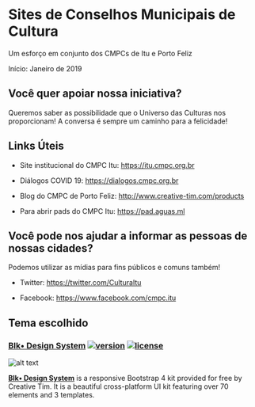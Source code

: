 # Sites de Conselhos Municipais de Cultura
Um esforço em conjunto dos CMPCs de Itu e Porto Feliz

Início: Janeiro de 2019


## Você quer apoiar nossa iniciativa?
Queremos saber as possibilidade que o Universo das Culturas nos proporcionam! A conversa é sempre um caminho para a felicidade!


## Links Úteis

- Site institucional do CMPC Itu: <https://itu.cmpc.org.br>

- Diálogos COVID 19: <https://dialogos.cmpc.org.br>

- Blog do CMPC de Porto Feliz: <http://www.creative-tim.com/products>

- Para abrir pads do CMPC Itu: <https://pad.aguas.ml>


## Você pode nos ajudar a informar as pessoas de nossas cidades?
Podemos utilizar as mídias para fins públicos e comuns também!

* Twitter: <https://twitter.com/CulturaItu>

* Facebook: <https://www.facebook.com/cmpc.itu>


## Tema escolhido

### [Blk• Design  System](http://demos.creative-tim.com/blk-design-system/index.html) [![version][version-badge]][CHANGELOG] [![license][license-badge]][LICENSE]
 
![alt text](https://raw.githubusercontent.com/creativetimofficial/public-assets/master/blk-design-system/opt_blk_thumbnail.jpg "Blk• Design System")


**[Blk• Design  System](http://demos.creative-tim.com/blk-design-system/index.html)** is a responsive Bootstrap 4 kit provided for free by Creative Tim. It is a beautiful cross-platform UI kit featuring over 70 elements and 3 templates.


[CHANGELOG]: ./CHANGELOG.md
[LICENSE]: ./LICENSE
[version-badge]: https://img.shields.io/badge/version-1.0.0-blue.svg
[license-badge]: https://img.shields.io/badge/license-MIT-blue.svg
